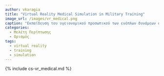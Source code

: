 ```yaml
---
author: vkaragia
title: "Virtual Reality Medical Simulation in Military Training"
image_url: /images/vr_medical.png
caption: "Εκπαίδευση του υγειονομικού προσωπικού των ενόπλων δυνάμεων σε ρεαλιστικά σενάρια περιστατικών μάχης με τη χρήση εξοπλισμού εικονικής πραγματικότητας."
categories:
  - Μελέτη Περίπτωσης
  - Ορισμός
tags:
  - virtual reality
  - training
  - simulation
---
```


{% include cs-vr_medical.md %}
